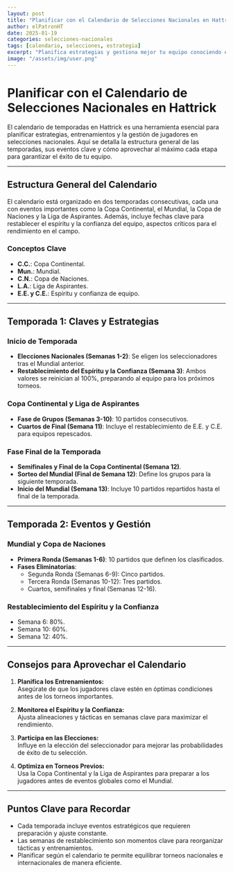 ```yaml
---
layout: post
title: "Planificar con el Calendario de Selecciones Nacionales en Hattrick"
author: elPatronHT
date: 2025-01-19
categories: selecciones-nacionales
tags: [calendario, selecciones, estrategia]
excerpt: "Planifica estrategias y gestiona mejor tu equipo conociendo el calendario de temporadas en Hattrick."
image: "/assets/img/user.png"
---
```


# Planificar con el Calendario de Selecciones Nacionales en Hattrick

El calendario de temporadas en Hattrick es una herramienta esencial para planificar estrategias, entrenamientos y la gestión de jugadores en selecciones nacionales. Aquí se detalla la estructura general de las temporadas, sus eventos clave y cómo aprovechar al máximo cada etapa para garantizar el éxito de tu equipo.

---

## Estructura General del Calendario

El calendario está organizado en dos temporadas consecutivas, cada una con eventos importantes como la Copa Continental, el Mundial, la Copa de Naciones y la Liga de Aspirantes. Además, incluye fechas clave para restablecer el espíritu y la confianza del equipo, aspectos críticos para el rendimiento en el campo.

### Conceptos Clave

- **C.C.**: Copa Continental.
- **Mun.**: Mundial.
- **C.N.**: Copa de Naciones.
- **L.A.**: Liga de Aspirantes.
- **E.E. y C.E.**: Espíritu y confianza de equipo.

---

## Temporada 1: Claves y Estrategias

### Inicio de Temporada

- **Elecciones Nacionales (Semanas 1-2)**: Se eligen los seleccionadores tras el Mundial anterior.
- **Restablecimiento del Espíritu y la Confianza (Semana 3)**: Ambos valores se reinician al 100%, preparando al equipo para los próximos torneos.

### Copa Continental y Liga de Aspirantes

- **Fase de Grupos (Semanas 3-10)**: 10 partidos consecutivos.
- **Cuartos de Final (Semana 11)**: Incluye el restablecimiento de E.E. y C.E. para equipos repescados.

### Fase Final de la Temporada

- **Semifinales y Final de la Copa Continental (Semana 12)**.
- **Sorteo del Mundial (Final de Semana 12)**: Define los grupos para la siguiente temporada.
- **Inicio del Mundial (Semana 13)**: Incluye 10 partidos repartidos hasta el final de la temporada.

---

## Temporada 2: Eventos y Gestión

### Mundial y Copa de Naciones

- **Primera Ronda (Semanas 1-6)**: 10 partidos que definen los clasificados.
- **Fases Eliminatorias**:
  - Segunda Ronda (Semanas 6-9): Cinco partidos.
  - Tercera Ronda (Semanas 10-12): Tres partidos.
  - Cuartos, semifinales y final (Semanas 12-16).

### Restablecimiento del Espíritu y la Confianza

- Semana 6: 80%.
- Semana 10: 60%.
- Semana 12: 40%.

---

## Consejos para Aprovechar el Calendario

1. **Planifica los Entrenamientos:**  
   Asegúrate de que los jugadores clave estén en óptimas condiciones antes de los torneos importantes.

2. **Monitorea el Espíritu y la Confianza:**  
   Ajusta alineaciones y tácticas en semanas clave para maximizar el rendimiento.

3. **Participa en las Elecciones:**  
   Influye en la elección del seleccionador para mejorar las probabilidades de éxito de tu selección.

4. **Optimiza en Torneos Previos:**  
   Usa la Copa Continental y la Liga de Aspirantes para preparar a los jugadores antes de eventos globales como el Mundial.

---

## Puntos Clave para Recordar

- Cada temporada incluye eventos estratégicos que requieren preparación y ajuste constante.
- Las semanas de restablecimiento son momentos clave para reorganizar tácticas y entrenamientos.
- Planificar según el calendario te permite equilibrar torneos nacionales e internacionales de manera eficiente.
